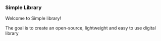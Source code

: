 ### Simple Library

Welcome to Simple library!

The goal is to create an open-source, lightweight and easy to use digital library
